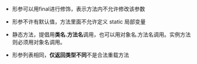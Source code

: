 * 形参可以用final进行修饰，表示方法内不允许修改该参数

* 形参不许有默认值，方法里面不允许定义 static 局部变量

* 静态方法，提倡用**类名.方法名**调用，也可以用对象名.方法名调用。实例方法则必须用对象名调用。

* 形参列表相同，**仅返回类型不同**不是合法重载方法

  
